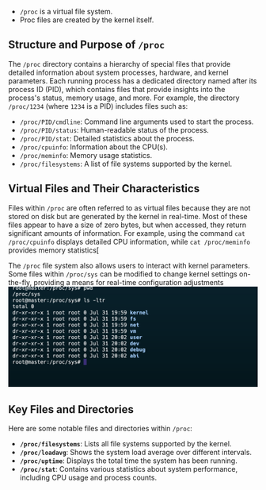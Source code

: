
- `/proc` is a virtual file system.
- Proc files are created by the kernel itself.

## Structure and Purpose of `/proc`

The `/proc` directory contains a hierarchy of special files that provide detailed information about system processes, hardware, and kernel parameters. Each running process has a dedicated directory named after its process ID (PID), which contains files that provide insights into the process's status, memory usage, and more. For example, the directory `/proc/1234` (where `1234` is a PID) includes files such as:

- `/proc/PID/cmdline`: Command line arguments used to start the process.
- `/proc/PID/status`: Human-readable status of the process.
- `/proc/PID/stat`: Detailed statistics about the process.
- `/proc/cpuinfo`: Information about the CPU(s).
- `/proc/meminfo`: Memory usage statistics.
- `/proc/filesystems`: A list of file systems supported by the kernel.

## Virtual Files and Their Characteristics

Files within `/proc` are often referred to as virtual files because they are not stored on disk but are generated by the kernel in real-time. Most of these files appear to have a size of zero bytes, but when accessed, they return significant amounts of information. For example, using the command `cat /proc/cpuinfo` displays detailed CPU information, while `cat /proc/meminfo` provides memory statistics[

The `/proc` file system also allows users to interact with kernel parameters. Some files within `/proc/sys` can be modified to change kernel settings on-the-fly, providing a means for real-time configuration adjustments
![alt text](image.png)
## Key Files and Directories

Here are some notable files and directories within `/proc`:

- **`/proc/filesystems`**: Lists all file systems supported by the kernel.
- **`/proc/loadavg`**: Shows the system load average over different intervals.
- **`/proc/uptime`**: Displays the total time the system has been running.
- **`/proc/stat`**: Contains various statistics about system performance, including CPU usage and process counts.


